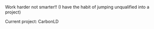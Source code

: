Work harder not smarter!!
(I have the habit of jumping unqualified into a project)

Current project: CarbonLD